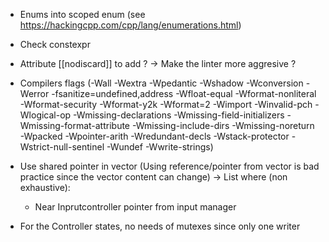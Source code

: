 - Enums into scoped enum (see https://hackingcpp.com/cpp/lang/enumerations.html)
- Check constexpr
- Attribute [[nodiscard]] to add ? -> Make the linter more aggresive ?
- Compilers flags (-Wall -Wextra -Wpedantic -Wshadow -Wconversion -Werror -fsanitize=undefined,address -Wfloat-equal -Wformat-nonliteral -Wformat-security -Wformat-y2k -Wformat=2 -Wimport -Winvalid-pch -Wlogical-op -Wmissing-declarations -Wmissing-field-initializers -Wmissing-format-attribute -Wmissing-include-dirs -Wmissing-noreturn -Wpacked -Wpointer-arith -Wredundant-decls -Wstack-protector -Wstrict-null-sentinel -Wundef -Wwrite-strings)



- Use shared pointer in vector (Using reference/pointer from vector is bad practice since the vector content can change)
	-> List where (non exhaustive):
	- Near Inprutcontroller pointer from input manager

- For the Controller states, no needs of mutexes since only one writer
